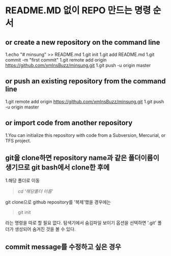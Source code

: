 # README.MD 없이 REPO 만드는 명령 순서

## or create a new repository on the command line

1.echo "# minsung" >> README.md
1.git init
1.git add README.md
1.git commit -m "first commit"
1.git remote add origin https://github.com/xmlnsBuzz/minsung.git
1.git push -u origin master

## or push an existing repository from the command line

1.git remote add origin https://github.com/xmlnsBuzz/minsung.git
1.git push -u origin master

## or import code from another repository

1.You can initialize this repository with code from a Subversion, Mercurial, or TFS project.

## git을 clone하면 repository name과 같은 폴더이름이 생기므로 git bash에서 clone한 후에

1.해당 폴더로 이동
>_cd '해당폴더 이름'_

git clone으로 github repository를 '복제'했을 경우에는 

>git init

라는 명령을 따로 할 필요 없다. 탐색기에서 숨김파일 보이기 옵션을 선택하면 '.git' 폴더가 생성되어 숨겨진 것을 볼 수 있다.

## commit message를 수정하고 싶은 경우